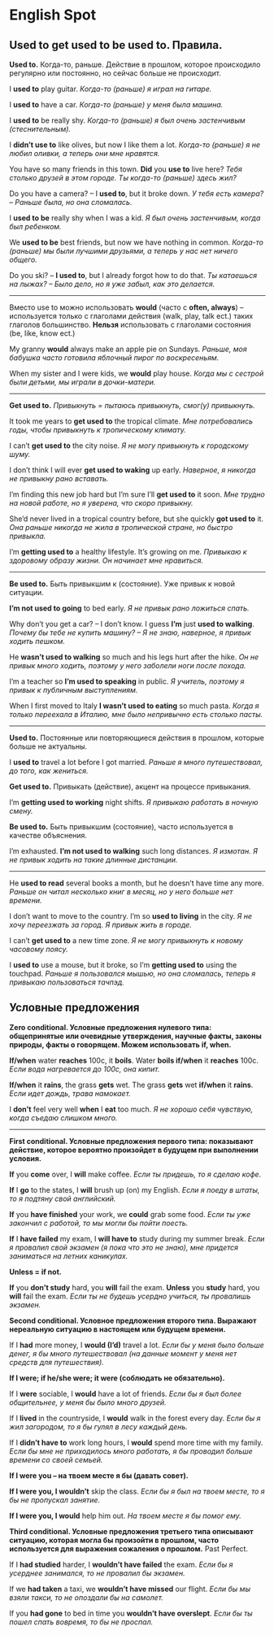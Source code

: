 # English Spot

## Used to get used to be used to. Правила.

__Used to.__ Когда-то, раньше. Действие в прошлом, которое происходило регулярно или постоянно, но сейчас больше не происходит.

I __used to__ play guitar. *Когда-то (раньше) я играл на гитаре.*

I __used to__ have a car. *Когда-то (раньше) у меня была машина.*

I __used to__ be really shy. *Когда-то (раньше) я был очень застенчивым (стеснительным).*

I __didn’t use to__ like olives, but now I like them a lot. *Когда-то (раньше) я не любил оливки, а теперь они мне нравятся.*

You have so many friends in this town. __Did__ you __use to__ live here? *Тебя столько друзей в этом городе. Ты когда-то (раньше) здесь жил?*

Do you have a camera? – I __used to__, but it broke down. *У тебя есть камера? – Раньше была, но она сломалась.*

I __used to be__ really shy when I was a kid. *Я был очень застенчивым, когда был ребенком.*

We __used to be__ best friends, but now we have nothing in common. *Когда-то (раньше) мы были лучшими друзьями, а теперь у нас нет ничего общего.*

Do you ski? – __I used to__, but I already forgot how to do that. *Ты катаешься на лыжах? – Было дело, но я уже забыл, как это делается.*

---
Вместо use to можно использовать __would__ (часто с __often, always__) – используется только с глаголами действия (walk, play, talk ect.) таких глаголов большинство. __Нельзя__ использовать с глаголами состояния (be, like, know ect.)

My granny __would__ always make an apple pie on Sundays. *Раньше, моя бабушка часто готовила яблочный пирог по воскресеньям.*

When my sister and I were kids, we __would__ play house. *Когда мы с сестрой были детьми, мы играли в дочки-матери.*

---
__Get used to.__ *Привыкнуть = пытаюсь привыкнуть, смог(у) привыкнуть.*

It took me years to __get used to__ the tropical climate. *Мне потребовались годы, чтобы привыкнуть к тропическому климату.*

I can’t __get used to__ the city noise. *Я не могу привыкнуть к городскому шуму.*

I don’t think I will ever __get used to waking__ up early. *Наверное, я никогда не привыкну рано вставать.*

I’m finding this new job hard but I’m sure I’ll __get used to__ it soon. *Мне трудно на новой работе, но я уверена, что скоро привыкну.*

She’d never lived in a tropical country before, but she quickly __got used to__ it. *Она раньше никогда не жила в тропической стране, но быстро привыкла.*

I’m __getting used to__ a healthy lifestyle. It’s growing on me. *Привыкаю к здоровому образу жизни. Он начинает мне нравиться.*

---
__Be used to.__ Быть привыкшим к (состояние). Уже привык к новой ситуации.

__I’m not used to going__ to bed early. *Я не привык рано ложиться спать.*

Why don’t you get a car? – I don’t know. I guess __I’m__ just __used to walking__. *Почему бы тебе не купить машину? – Я не знаю, наверное, я привык ходить пешком.*

He __wasn’t used to walking__ so much and his legs hurt after the hike. *Он не привык много ходить, поэтому у него заболели ноги после похода.*

I’m a teacher so __I’m used to speaking__ in public. *Я учитель, поэтому я привык к публичным выступлениям.*

When I first moved to Italy __I wasn’t used to eating__ so much pasta. *Когда я только переехала в Италию, мне было непривычно есть столько пасты.*

---
__Used to.__ Постоянные или повторяющиеся действия в прошлом, которые больше не актуальны.

I __used to__ travel a lot before I got married. *Раньше я много путешествовал, до того, как жениться.*

__Get used to.__ Привыкать (действие), акцент на процессе привыкания.

I’m __getting used to working__ night shifts. *Я привыкаю работать в ночную смену.*

__Be used to.__ Быть привыкшим (состояние), часто используется в качестве объяснения.

I’m exhausted. __I’m not used to walking__ such long distances. *Я измотан. Я не привык ходить на такие длинные дистанции.*

---
He __used to read__ several books a month, but he doesn’t have time any more. *Раньше он читал несколько книг в месяц, но у него больше нет времени.*

I don’t want to move to the country. I’m so __used to living__ in the city. *Я не хочу переезжать за город. Я привык жить в городе.*

I can’t __get used to__ a new time zone. *Я не могу привыкнуть к новому часовому поясу.*

I __used to__ use a mouse, but it broke, so I’m __getting used to__ using the touchpad. *Раньше я пользовался мышью, но она сломалась, теперь я привыкаю пользоваться тачпэд.*

## Условные предложения

__Zero conditional. Условные предложения нулевого типа: общепринятые или очевидные утверждения, научные факты, законы природы, факты о говорящем. Можем использовать if, when.__

__If/when__ water __reaches__ 100c, it __boils__. Water __boils if/when__ it __reaches__ 100c. *Если вода нагревается до 100с, она кипит.*

__If/when__ it __rains__, the grass __gets__ wet. The grass __gets__ wet __if/when__ it __rains__. *Если идет дождь, трава намокает.*

I __don’t__ feel very well __when__ I __eat__ too much. *Я не хорошо себя чувствую, когда съедаю слишком много.*

---
__First conditional. Условные предложения первого типа: показывают действие, которое вероятно произойдет в будущем при выполнении условия.__

__If__ you __come__ over, I __will__ make coffee. *Если ты придешь, то я сделаю кофе.*

__If__ I __go__ to the states, I __will__ brush up (on) my English. *Если я поеду в штаты, то я подтяну свой английский.*

__If__ you __have finished__ your work, we __could__ grab some food. *Если ты уже закончил с работой, то мы могли бы пойти поесть.*

__If__ I __have failed__ my exam, I __will have to__ study during my summer break. *Если я провалил свой экзамен (я пока что это не знаю), мне придется заниматься на летних каникулах.*

__Unless = if not.__

__If__ you __don’t study__ hard, you __will__ fail the exam. __Unless__ you __study__ hard, you __will__ fail the exam. *Если ты не будешь усердно учиться, ты провалишь экзамен.*

__Second conditional. Условное предложения второго типа. Выражают нереальную ситуацию в настоящем или будущем времени.__

If I __had__ more money, I __would (I’d)__ travel a lot. *Если бы у меня было больше денег, я бы много путешествовал (на данные момент у меня нет средств для путешествия).*

__If I were; if he/she were; it were (соблюдать не обязательно).__

If I __were__ sociable, I __would__ have a lot of friends. *Если бы я был более общительнее, у меня бы было много друзей.*

If I __lived__ in the countryside, I __would__ walk in the forest every day. *Если бы я жил загородом, то я бы гулял в лесу каждый день.*

If I __didn’t have to__ work long hours, I __would__ spend more time with my family. *Если бы мне не приходилось много работать, я бы проводил больше времени со своей семьей.*

__If I were you – на твоем месте я бы (давать совет).__

__If I were you, I wouldn’t__ skip the class. *Если бы я был на твоем месте, то я бы не пропускал занятие.*

__If I were you, I would__ help him out. *На твоем месте я бы помог ему.*

__Third conditional. Условные предложения третьего типа описывают ситуацию, которая могла бы произойти в прошлом, часто используется для выражения сожаления о прошлом.__ Past Perfect.

If I __had studied__ harder, I __wouldn’t have failed__ the exam. *Если бы я усерднее занимался, то не провалил бы экзамен.*

If we __had taken__ a taxi, we __wouldn’t have missed__ our flight. *Если бы мы взяли такси, то не опоздали бы на самолет.*

If you __had gone__ to bed in time you __wouldn’t have overslept__. *Если бы ты пошел спать вовремя, то бы не проспал.*
